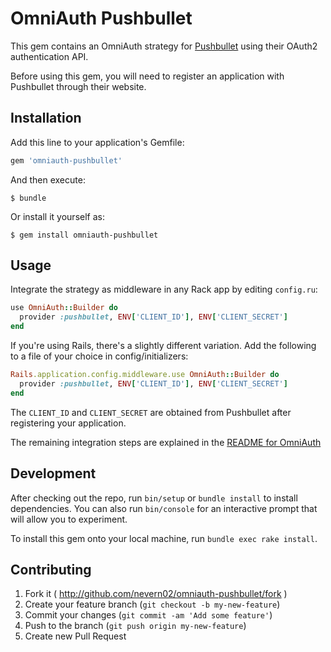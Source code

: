 # OmniAuth Pushbullet

This gem contains an OmniAuth strategy for [Pushbullet](https://www.pushbullet.com/) using their OAuth2 authentication API.

Before using this gem, you will need to register an application with Pushbullet through their website.

## Installation

Add this line to your application's Gemfile:

```ruby
gem 'omniauth-pushbullet'
```

And then execute:

    $ bundle

Or install it yourself as:

    $ gem install omniauth-pushbullet

## Usage

Integrate the strategy as middleware in any Rack app by editing `config.ru`:

```ruby
use OmniAuth::Builder do
  provider :pushbullet, ENV['CLIENT_ID'], ENV['CLIENT_SECRET']
end
```

If you're using Rails, there's a slightly different variation. Add the following to a file of your choice in config/initializers:

```ruby
Rails.application.config.middleware.use OmniAuth::Builder do
  provider :pushbullet, ENV['CLIENT_ID'], ENV['CLIENT_SECRET']
end
```

The `CLIENT_ID` and `CLIENT_SECRET` are obtained from Pushbullet after registering your application.

The remaining integration steps are explained in the [README for OmniAuth](https://github.com/intridea/omniauth#integrating-omniauth-into-your-application)

## Development

After checking out the repo, run `bin/setup` or `bundle install` to install dependencies. You can also run `bin/console` for an interactive prompt that will allow you to experiment.

To install this gem onto your local machine, run `bundle exec rake install`.

## Contributing

1. Fork it ( http://github.com/nevern02/omniauth-pushbullet/fork )
2. Create your feature branch (`git checkout -b my-new-feature`)
3. Commit your changes (`git commit -am 'Add some feature'`)
4. Push to the branch (`git push origin my-new-feature`)
5. Create new Pull Request

